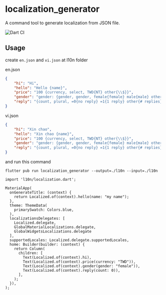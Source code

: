 # localization_generator

A command tool to generate localization from JSON file.

![Dart CI](https://github.com/luannv0612/localization_generator)

## Usage

create `en.json` and `vi.json` at l10n folder

en.json
```json
{
    "hi": "Hi",
    "hello": "Hello {name}",
    "price": "100 {currency, select, TWD{NT} other{\\$}}",
    "gender": "gender: {gender, gender, female{female} male{male} other{other}}",
    "reply": "{count, plural, =0{no reply} =1{1 reply} other{# replies}}"
}
```

vi.json
```json
{
    "hi": "Xin chao",
    "hello": "Xin chao {name}",
    "price": "100 {currency, select, TWD{NT} other{\\$}}",
    "gender": "gender: {gender, gender, female{female} male{male} other{other}}",
    "reply": "{count, plural, =0{no reply} =1{1 reply} other{# replies}}"
}
```

and run this command
```
flutter pub run localization_generator --output=./l10n --input=./l10n
```

```
import 'l10n/localization.dart';

MaterialApp(
  onGenerateTitle: (context) {
    return Localized.of(context).hello(name: "my name");
  },
  theme: ThemeData(
    primarySwatch: Colors.blue,
  ),
  localizationsDelegates: [
    Localized.delegate,
    GlobalMaterialLocalizations.delegate,
    GlobalWidgetsLocalizations.delegate
  ],
  supportedLocales: Localized.delegate.supportedLocales,
  home: Builder(builder: (context) {
    return Column(
      children: [
        Text(Localized.of(context).hi),
        Text(Localized.of(context).price(currency: "TWD")),
        Text(Localized.of(context).gender(gender: "female")),
        Text(Localized.of(context).reply(count: 0)),
      ],
    );
  }),
);
```

